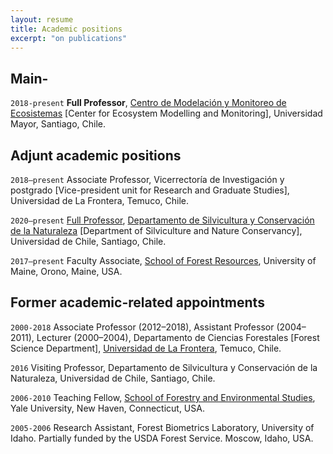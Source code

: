 ```yaml
---
layout: resume
title: Academic positions
excerpt: "on publications"
---
```


## Main-

`2018-present`
**Full Professor**, [Centro de Modelación y Monitoreo de
Ecosistemas](https://cem.umayor.cl) \[Center for Ecosystem Modelling and Monitoring\],
Universidad Mayor, Santiago, Chile.

## Adjunt academic positions
`2018–present` 
Associate Professor, Vicerrectoría de Investigación y postgrado \[Vice-president unit for Research and Graduate Studies\],
Universidad de La Frontera, Temuco, Chile.

`2020–present` 
[Full Professor](http://www.forestal.uchile.cl/facultad/estructura/165559/christian-e-salas-eljatib), [Departamento de Silvicultura y
Conservación de la Naturaleza](http://www.forestal.uchile.cl) \[Department of Silviculture and Nature Conservancy\], Universidad de Chile, Santiago, Chile.

`2017–present`
Faculty Associate, [School of Forest Resources](https://forest.umaine.edu),
University of Maine, Orono, Maine, USA.

## Former academic-related appointments
`2000-2018` 
Associate Professor (2012–2018), Assistant Professor
(2004–2011), Lecturer (2000–2004), Departamento de Ciencias Forestales \[Forest Science Department\], 
[Universidad de La Frontera](https://www.ufro.cl), Temuco, Chile.

`2016` 
Visiting Professor, Departamento de Silvicultura y
Conservación de la Naturaleza, Universidad de Chile, Santiago, Chile.

`2006-2010` 
Teaching Fellow, [School of Forestry and Environmental
Studies](https://environment.yale.edu), Yale University, New Haven, Connecticut, USA.

`2005-2006` 
Research Assistant, Forest Biometrics Laboratory, University
of Idaho. Partially funded by the USDA Forest Service. Moscow, Idaho,
USA.

<!-- ### Footer
Last updated: August 2020 -->

